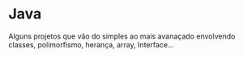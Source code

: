 # Java


Alguns projetos que vão do simples ao mais avanaçado envolvendo classes, polimorfismo, herança, array, Interface... 
